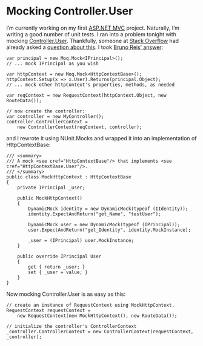 # Mocking Controller.User


I’m currently working on my first [ASP.NET MVC](http://www.asp.net/mvc/) project. Naturally, I’m writing a good number of unit tests. I ran into a problem tonight with mocking [Controller.User](http://msdn.microsoft.com/en-us/library/system.web.mvc.controller.user.aspx). Thankfully, someone at [Stack Overflow](http://stackoverflow.com/) had already asked a [question about this](http://stackoverflow.com/questions/1314370/how-to-setup-iprincipal-for-a-mockup). I took [Bruno Reis’ answer](http://stackoverflow.com/questions/1314370/how-to-setup-iprincipal-for-a-mockup/1314472#1314472):

    var principal = new Moq.Mock<IPrincipal>();
    // ... mock IPrincipal as you wish
    
    var httpContext = new Moq.Mock<HttpContextBase>();
    httpContext.Setup(x => x.User).Returns(principal.Object);
    // ... mock other httpContext's properties, methods, as needed
    
    var reqContext = new RequestContext(httpContext.Object, new RouteData());
    
    // now create the controller:
    var controller = new MyController();
    controller.ControllerContext =
        new ControllerContext(reqContext, controller);

and I rewrote it using NUnit.Mocks and wrapped it into an implementation of HttpContextBase:

    /// <summary>
    /// A mock <see cref="HttpContextBase"/> that implements <see cref="HttpContextBase.User"/>.
    /// </summary>
    public class MockHttpContext : HttpContextBase
    {
        private IPrincipal _user;
    
        public MockHttpContext()
        {
            DynamicMock identity = new DynamicMock(typeof (IIdentity));
            identity.ExpectAndReturn("get_Name", "testUser");
    
            DynamicMock user = new DynamicMock(typeof (IPrincipal));
            user.ExpectAndReturn("get_Identity", identity.MockInstance);
    
            _user = (IPrincipal) user.MockInstance;
        }
    
        public override IPrincipal User
        {
            get { return _user; }
            set { _user = value; }
        }
    }

Now mocking Controller.User is as easy as this:

    // create an instance of RequestContext using MockHttpContext.
    RequestContext requestContext =
        new RequestContext(new MockHttpContext(), new RouteData());
    
    // initialize the controller's ControllerContext
    _controller.ControllerContext = new ControllerContext(requestContext, _controller);
